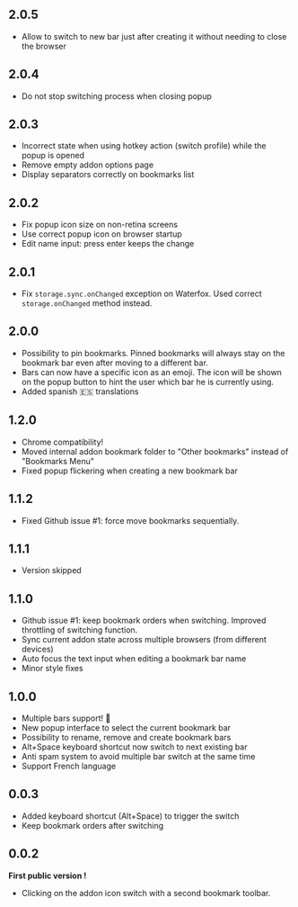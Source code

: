 
## 2.0.5

- Allow to switch to new bar just after creating it without needing to close the browser

## 2.0.4

- Do not stop switching process when closing popup

## 2.0.3

- Incorrect state when using hotkey action (switch profile) while the popup is opened
- Remove empty addon options page
- Display separators correctly on bookmarks list

## 2.0.2

- Fix popup icon size on non-retina screens
- Use correct popup icon on browser startup
- Edit name input: press enter keeps the change

## 2.0.1

- Fix `storage.sync.onChanged` exception on Waterfox. Used correct `storage.onChanged` method instead.

## 2.0.0

- Possibility to pin bookmarks. Pinned bookmarks will always stay on the bookmark bar even after moving to a different bar.
- Bars can now have a specific icon as an emoji. The icon will be shown on the popup button to hint the user which bar he is currently using.
- Added spanish 🇪🇸 translations

## 1.2.0

- Chrome compatibility!
- Moved internal addon bookmark folder to "Other bookmarks" instead of "Bookmarks Menu"
- Fixed popup flickering when creating a new bookmark bar

## 1.1.2

- Fixed Github issue #1: force move bookmarks sequentially.

## 1.1.1

- Version skipped

## 1.1.0

- Github issue #1: keep bookmark orders when switching. Improved throttling of switching function.
- Sync current addon state across multiple browsers (from different devices)
- Auto focus the text input when editing a bookmark bar name
- Minor style fixes
  
## 1.0.0

- Multiple bars support! 🎉
- New popup interface to select the current bookmark bar
- Possibility to rename, remove and create bookmark bars
- Alt+Space keyboard shortcut now switch to next existing bar
- Anti spam system to avoid multiple bar switch at the same time
- Support French language

## 0.0.3

- Added keyboard shortcut (Alt+Space) to trigger the switch
- Keep bookmark orders after switching

## 0.0.2

**First public version !**

- Clicking on the addon icon switch with a second bookmark toolbar.